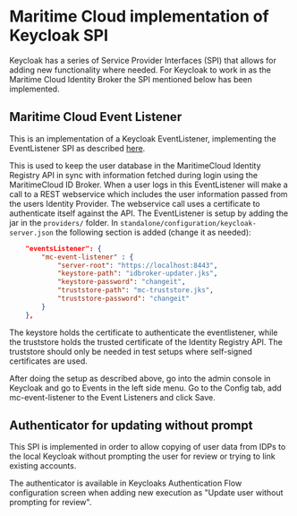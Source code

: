# Maritime Cloud implementation of Keycloak SPI

Keycloak has a series of Service Provider Interfaces (SPI) that allows for adding new functionality where needed. For Keycloak to work in as the Maritime Cloud Identity Broker the SPI mentioned below has been implemented.

## Maritime Cloud Event Listener
This is an implementation of a Keycloak EventListener, implementing the EventListener SPI as described [here](http://keycloak.github.io/docs/userguide/keycloak-server/html/providers.html).

This is used to keep the user database in the MaritimeCloud Identity Registry API in sync with information fetched during login using the MaritimeCloud ID Broker. When a user logs in this EventListener will make a call to a REST webservice which includes the user information passed from the users Identity Provider. The webservice call uses a certificate to authenticate itself against the API. The EventListener is setup by adding the jar in the `providers/` folder. In `standalone/configuration/keycloak-server.json` the following section is added (change it as needed):

```json
	"eventsListener": {
		"mc-event-listener" : {
			"server-root": "https://localhost:8443",
			"keystore-path": "idbroker-updater.jks",
			"keystore-password": "changeit",
			"truststore-path": "mc-truststore.jks",
			"truststore-password": "changeit"
		}
	},
```

The keystore holds the certificate to authenticate the eventlistener, while the truststore holds the trusted certificate of the Identity Registry API. The truststore should only be needed in test setups where self-signed certificates are used.

After doing the setup as described above, go into the admin console in Keycloak and go to Events in the left side menu. Go to the Config tab, add mc-event-listener to the Event Listeners and click Save.


## Authenticator for updating without prompt
This SPI is implemented in order to allow copying of user data from IDPs to the local Keycloak without prompting the user for review or trying to link existing accounts.

The authenticator is available in Keycloaks Authentication Flow configuration screen when adding new execution as "Update user without prompting for review".
